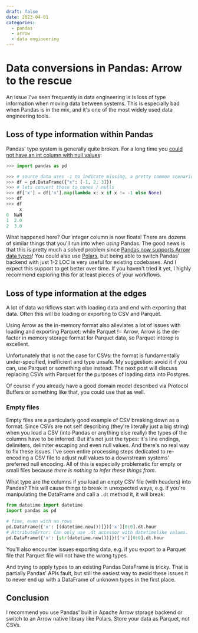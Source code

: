 ```yaml
---
draft: false 
date: 2023-04-01
categories:
  - pandas
  - arrow
  - data engineering
---
```


# Data conversions in Pandas: Arrow to the rescue

An issue I've seen frequently in data engineering is is loss of type information when moving data between systems. This is especially bad when Pandas is in the mix, and it's one of the most widely used data engineering tools.

<!-- more -->

## Loss of type information within Pandas

Pandas' type system is generally quite broken. For a long time you [could not have an int column with null values](https://stackoverflow.com/a/54194908/6582418):

```python
>>> import pandas as pd

>>> # source data uses -1 to indicate missing, a pretty common scenario
>>> df = pd.DataFrame({"x": [-1, 2, 3]})
>>> # lets convert those to nones / nulls
>>> df['x'] = df['x'].map(lambda x: x if x != -1 else None)
>>> df
>>> df
     x
0  NaN
1  2.0
2  3.0
```

What happened here? Our integer column is now floats! There are dozens of similar things that you'll run into when _using_ Pandas. The good news is that this is pretty much a solved problem since [Pandas now supports Arrow data types](https://datapythonista.me/blog/pandas-20-and-the-arrow-revolution-part-i)! You could also use [Polars], but being able to switch Pandas' backend with just 1-2 LOC is very useful for existing codebases. And I expect this support to get better over time. If you haven't tried it yet, I highly recommend exploring this for at least pieces of your workflows.

[Polars]: https://www.pola.rs/

## Loss of type information at the edges

A lot of data workflows start with loading data and end with exporting that data. Often this will be loading or exporting to CSV and Parquet.

Using Arrow as the in-memory format also alleviates a lot of issues with loading and exporting Parquet: while Parquet != Arrow, Arrow is the de-factor in memory storage format for Parquet data, so Parquet interop is excellent.

Unfortunately that is not the case for CSVs: the format is fundamentally under-specified, inefficient and type unsafe. My suggestion: avoid it if you can, use Parquet or something else instead. The next post will discuss replacing CSVs with Parquet for the purposes of loading data into Postgres.

Of course if you already have a good domain model described via Protocol Buffers or something like that, you could use that as well.

### Empty files

Empty files are a particularly good example of CSV breaking down as a format. Since CSVs are not self describing (they're literally just a big string) when you load a CSV (into Pandas or anything else really) the types of the columns have to be inferred. But it's not just the types: it's line endings, delimiters, delimiter escaping and even null values. And there's no real way to fix these issues. I've seen entire processing steps dedicated to re-encoding a CSV file to adjust null values to a downstream systems' preferred null encoding. All of this is especially problematic for empty or small files because _there is nothing to infer these things from_.

What type are the columns if you load an empty CSV file (with headers) into Pandas? This will cause things to break in unexpected ways, e.g. if you're manipulating the DataFrame and call a `.dt` method it, it will break:

```python
from datetime import datetime
import pandas as pd

# fine, even with no rows
pd.DataFrame({'x': [(datetime.now())]})['x'][0:0].dt.hour
# AttributeError: Can only use .dt accessor with datetimelike values.
pd.DataFrame({'x': [str(datetime.now())]})['x'][0:0].dt.hour
```

You'll also encounter issues exporting data, e.g. if you export to a Parquet file that Parquet file will not have the wrong types.

And trying to apply types to an existing Pandas DataFrame is tricky. That is partially Pandas' APIs fault, but still the easiest way to avoid these issues it to never end up with a DataFrame of unknown types in the first place.

## Conclusion

I recommend you use Pandas' built in Apache Arrow storage backend or switch to an Arrow native library like Polars. Store your data as Parquet, not CSVs.
